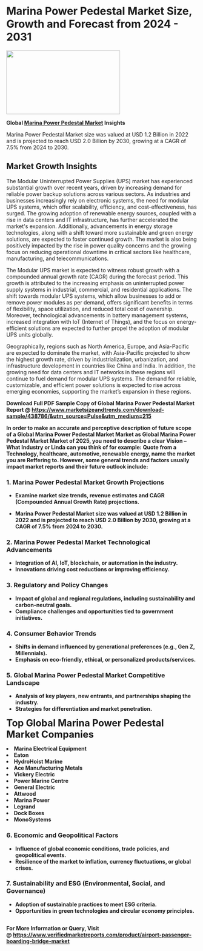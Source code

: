 <H1>Marina Power Pedestal Market Size, Growth and Forecast from 2024 - 2031</H1><img class="aligncenter size-medium wp-image-584254" src="https://thirdeyenews.in/wp-content/uploads/2024/09/Global-Market-Research-300x168.jpeg" alt="" width="300" height="168" /><p><strong>Global&nbsp;<a href="https://www.marketsizeandtrends.com/download-sample/438786/&amp;utm_source=Pulse&amp;utm_medium=215">Marina Power Pedestal Market</a> Insights</strong></p><p>Marina Power Pedestal Market size was valued at USD 1.2 Billion in 2022 and is projected to reach USD 2.0 Billion by 2030, growing at a CAGR of 7.5% from 2024 to 2030.</p><p><h2>Market Growth Insights</h2> <p>The Modular Uninterrupted Power Supplies (UPS) market has experienced substantial growth over recent years, driven by increasing demand for reliable power backup solutions across various sectors. As industries and businesses increasingly rely on electronic systems, the need for modular UPS systems, which offer scalability, efficiency, and cost-effectiveness, has surged. The growing adoption of renewable energy sources, coupled with a rise in data centers and IT infrastructure, has further accelerated the market's expansion. Additionally, advancements in energy storage technologies, along with a shift toward more sustainable and green energy solutions, are expected to foster continued growth. The market is also being positively impacted by the rise in power quality concerns and the growing focus on reducing operational downtime in critical sectors like healthcare, manufacturing, and telecommunications.</p> <p><strong></strong></p> <p>The Modular UPS market is expected to witness robust growth with a compounded annual growth rate (CAGR) during the forecast period. This growth is attributed to the increasing emphasis on uninterrupted power supply systems in industrial, commercial, and residential applications. The shift towards modular UPS systems, which allow businesses to add or remove power modules as per demand, offers significant benefits in terms of flexibility, space utilization, and reduced total cost of ownership. Moreover, technological advancements in battery management systems, increased integration with IoT (Internet of Things), and the focus on energy-efficient solutions are expected to further propel the adoption of modular UPS units globally.</p> <p>Geographically, regions such as North America, Europe, and Asia-Pacific are expected to dominate the market, with Asia-Pacific projected to show the highest growth rate, driven by industrialization, urbanization, and infrastructure development in countries like China and India. In addition, the growing need for data centers and IT networks in these regions will continue to fuel demand for modular UPS systems. The demand for reliable, customizable, and efficient power solutions is expected to rise across emerging economies, supporting the market’s expansion in these regions.</p> <p><strong></p><p><span class=""><strong>Download Full PDF Sample Copy of Global Marina Power Pedestal Market Report</strong> @ <a href="https://www.marketsizeandtrends.com/download-sample/438786/&amp;utm_source=Pulse&amp;utm_medium=215" target="_blank">https://www.marketsizeandtrends.com/download-sample/438786/&amp;utm_source=Pulse&amp;utm_medium=215</a></span></p><p>In order to make an accurate and perceptive description of future scope of a Global&nbsp;Marina Power Pedestal Market Market as Global&nbsp;Marina Power Pedestal Market Market of 2025, you need to describe a clear Vision &ndash; What Industry or Linda can you think of for example: Quote from a Technology, healthcare, automotive, renewable energy, name the market you are Reffering to. However, some general trends and factors usually impact market reports and their future outlook include:</p><h3>1.&nbsp;<strong>Marina Power Pedestal Market Growth Projections</strong></h3><ul><li>Examine market size trends, revenue estimates and CAGR (Compounded Annual Growth Rate) projections.</li><li><p>Marina Power Pedestal Market size was valued at USD 1.2 Billion in 2022 and is projected to reach USD 2.0 Billion by 2030, growing at a CAGR of 7.5% from 2024 to 2030.</p></li></ul><h3>2.&nbsp;<strong>Marina Power Pedestal Market Technological Advancements</strong></h3><ul><li>Integration of AI, IoT, blockchain, or automation in the industry.</li><li>Innovations driving cost reductions or improving efficiency.</li></ul><h3>3.&nbsp;<strong>Regulatory and Policy Changes</strong></h3><ul><li>Impact of global and regional regulations, including sustainability and carbon-neutral goals.</li><li>Compliance challenges and opportunities tied to government initiatives.</li></ul><h3>4.&nbsp;<strong>Consumer Behavior Trends</strong></h3><ul><li>Shifts in demand influenced by generational preferences (e.g., Gen Z, Millennials).</li><li>Emphasis on eco-friendly, ethical, or personalized products/services.</li></ul><h3>5.&nbsp;<strong>Global Marina Power Pedestal Market Competitive Landscape</strong></h3><ul><li>Analysis of key players, new entrants, and partnerships shaping the industry.</li><li>Strategies for differentiation and market penetration.</li></ul><p data-pm-slice="1 1 []"><span style="color: inherit; font-family: inherit; font-size: 25px;">Top Global Marina Power Pedestal Market Companies</span></p><div class="" data-test-id=""><p><li>Marina Electrical Equipment</li><li> Eaton</li><li> HydroHoist Marine</li><li> Ace Manufacturing Metals</li><li> Vickery Electric</li><li> Power Marine Centre</li><li> General Electric</li><li> Attwood</li><li> Marina Power</li><li> Legrand</li><li> Dock Boxes</li><li> MonoSystems</li></p></div><h3>6.&nbsp;<strong>Economic and Geopolitical Factors</strong></h3><ul><li>Influence of global economic conditions, trade policies, and geopolitical events.</li><li>Resilience of the market to inflation, currency fluctuations, or global crises.</li></ul><h3>7.&nbsp;<strong>Sustainability and ESG (Environmental, Social, and Governance)</strong></h3><ul><li>Adoption of sustainable practices to meet ESG criteria.</li><li>Opportunities in green technologies and circular economy principles.</li></ul><h2><strong style="font-size: 14px;">For More Information or Query, Visit @&nbsp;</strong><a style="background-color: #ffffff; font-size: 14px;" href="https://www.marketsizeandtrends.com/report/marina-power-pedestal-market/" target="_blank">https://www.verifiedmarketreports.com/product/airport-passenger-boarding-bridge-market</a></h2>
